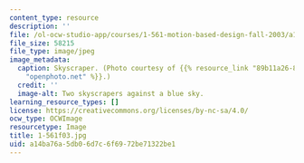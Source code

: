 ```yaml
---
content_type: resource
description: ''
file: /ol-ocw-studio-app/courses/1-561-motion-based-design-fall-2003/a14ba76a5db06d7c6f6972be71322be1_1-561f03.jpg
file_size: 58215
file_type: image/jpeg
image_metadata:
  caption: Skyscraper. (Photo courtesy of {{% resource_link "89b11a26-8647-4d4b-8d40-2ffbe284303a"
    "openphoto.net" %}}.)
  credit: ''
  image-alt: Two skyscrapers against a blue sky.
learning_resource_types: []
license: https://creativecommons.org/licenses/by-nc-sa/4.0/
ocw_type: OCWImage
resourcetype: Image
title: 1-561f03.jpg
uid: a14ba76a-5db0-6d7c-6f69-72be71322be1
---
```

